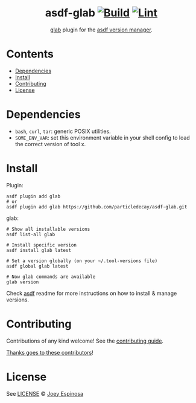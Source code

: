 <div align="center">

# asdf-glab [![Build](https://github.com/particledecay/asdf-glab/actions/workflows/build.yml/badge.svg)](https://github.com/particledecay/asdf-glab/actions/workflows/build.yml) [![Lint](https://github.com/particledecay/asdf-glab/actions/workflows/lint.yml/badge.svg)](https://github.com/particledecay/asdf-glab/actions/workflows/lint.yml)


[glab](https://gitlab.com/gitlab-org/cli) plugin for the [asdf version manager](https://asdf-vm.com).

</div>

# Contents

- [Dependencies](#dependencies)
- [Install](#install)
- [Contributing](#contributing)
- [License](#license)

# Dependencies

- `bash`, `curl`, `tar`: generic POSIX utilities.
- `SOME_ENV_VAR`: set this environment variable in your shell config to load the correct version of tool x.

# Install

Plugin:

```shell
asdf plugin add glab
# or
asdf plugin add glab https://github.com/particledecay/asdf-glab.git
```

glab:

```shell
# Show all installable versions
asdf list-all glab

# Install specific version
asdf install glab latest

# Set a version globally (on your ~/.tool-versions file)
asdf global glab latest

# Now glab commands are available
glab version
```

Check [asdf](https://github.com/asdf-vm/asdf) readme for more instructions on how to
install & manage versions.

# Contributing

Contributions of any kind welcome! See the [contributing guide](contributing.md).

[Thanks goes to these contributors](https://github.com/particledecay/asdf-glab/graphs/contributors)!

# License

See [LICENSE](LICENSE) © [Joey Espinosa](https://github.com/particledecay/)
